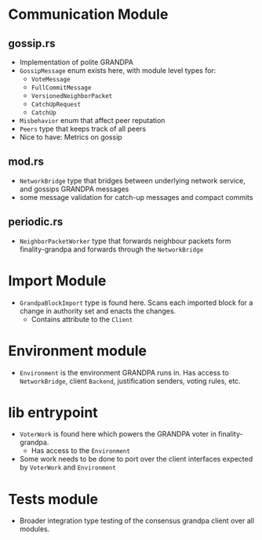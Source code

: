 # Communication Module

## gossip.rs
- Implementation of polite GRANDPA
- `GossipMessage` enum exists here, with module level types for:
    - `VoteMessage`
    - `FullCommitMessage`
    - `VersionedNeighborPacket`
    - `CatchUpRequest`
    - `CatchUp`
- `Misbehavior` enum that affect peer reputation
- `Peers` type that keeps track of all peers
- Nice to have: Metrics on gossip

## mod.rs
- `NetworkBridge` type that bridges between underlying network service, and gossips GRANDPA messages
- some message validation for catch-up messages and compact commits

## periodic.rs
- `NeighborPacketWorker` type that forwards neighbour packets form finality-grandpa and forwards through the `NetworkBridge`

# Import Module
- `GrandpaBlockImport` type is found here.  Scans each imported block for a change in authority set and enacts the changes.
    - Contains attribute to the `Client`

# Environment module
- `Environment` is the environment GRANDPA runs in.  Has access to `NetworkBridge`, client `Backend`, justification senders, voting rules, etc.

# lib entrypoint
- `VoterWork` is found here which powers the GRANDPA voter in finality-grandpa.
    - Has access to the `Environment`
- Some work needs to be done to port over the client interfaces expected by `VoterWork` and `Environment`

# Tests module
- Broader integration type testing of the consensus grandpa client over all modules.

